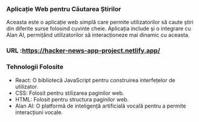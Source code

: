 ### Aplicație Web pentru Căutarea Știrilor
Aceasta este o aplicație web simplă care permite utilizatorilor să caute știri din diferite surse folosind cuvinte cheie. Aplicația include și o integrare cu Alan AI, permițând utilizatorilor să interacționeze mai dinamic cu aceasta.

### URL :https://hacker-news-app-project.netlify.app/

### Tehnologii Folosite
* React: O bibliotecă JavaScript pentru construirea interfețelor de utilizator.
* CSS: Folosit pentru stilizarea paginilor web.
* HTML: Folosit pentru structura paginilor web.
* Alan AI: O platformă de inteligență artificială vocală pentru a permite interacțiuni vocale.
